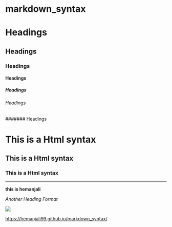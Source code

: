 # markdown_syntax
# Headings
## Headings
### Headings
#### Headings
##### Headings
###### Headings
####### Headings
<h1>This is a Html syntax</h1>
<h2>This is a Html syntax</h2>
<h3>This is a Html syntax</h3>
<hr>

**this is hemanjali**

*Another Heading Format*

<img src="https://i.pinimg.com/originals/c3/24/d9/c324d97149d572b1efbe7a2d37fc86dc.jpg">

https://hemanjali99.github.io/markdown_syntax/
